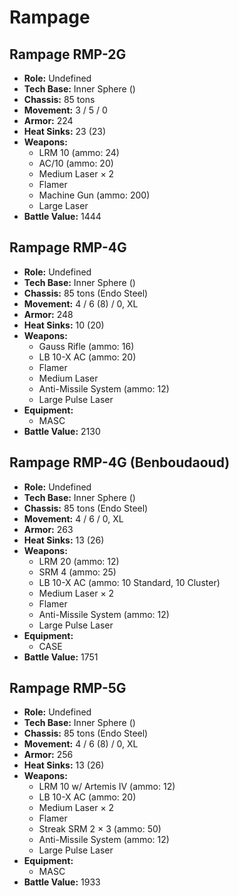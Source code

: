 # Rampage
## Rampage RMP-2G
- **Role:** Undefined
- **Tech Base:** Inner Sphere ()
- **Chassis:** 85 tons
- **Movement:** 3 / 5 / 0
- **Armor:** 224
- **Heat Sinks:** 23 (23)
- **Weapons:**
  - LRM 10 (ammo: 24)
  - AC/10 (ammo: 20)
  - Medium Laser × 2
  - Flamer
  - Machine Gun (ammo: 200)
  - Large Laser
- **Battle Value:** 1444

## Rampage RMP-4G
- **Role:** Undefined
- **Tech Base:** Inner Sphere ()
- **Chassis:** 85 tons (Endo Steel)
- **Movement:** 4 / 6 (8) / 0, XL
- **Armor:** 248
- **Heat Sinks:** 10 (20)
- **Weapons:**
  - Gauss Rifle (ammo: 16)
  - LB 10-X AC (ammo: 20)
  - Flamer
  - Medium Laser
  - Anti-Missile System (ammo: 12)
  - Large Pulse Laser
- **Equipment:**
  - MASC
- **Battle Value:** 2130

## Rampage RMP-4G (Benboudaoud)
- **Role:** Undefined
- **Tech Base:** Inner Sphere ()
- **Chassis:** 85 tons (Endo Steel)
- **Movement:** 4 / 6 / 0, XL
- **Armor:** 263
- **Heat Sinks:** 13 (26)
- **Weapons:**
  - LRM 20 (ammo: 12)
  - SRM 4 (ammo: 25)
  - LB 10-X AC (ammo: 10 Standard, 10 Cluster)
  - Medium Laser × 2
  - Flamer
  - Anti-Missile System (ammo: 12)
  - Large Pulse Laser
- **Equipment:**
  - CASE
- **Battle Value:** 1751

## Rampage RMP-5G
- **Role:** Undefined
- **Tech Base:** Inner Sphere ()
- **Chassis:** 85 tons (Endo Steel)
- **Movement:** 4 / 6 (8) / 0, XL
- **Armor:** 256
- **Heat Sinks:** 13 (26)
- **Weapons:**
  - LRM 10 w/ Artemis IV (ammo: 12)
  - LB 10-X AC (ammo: 20)
  - Medium Laser × 2
  - Flamer
  - Streak SRM 2 × 3 (ammo: 50)
  - Anti-Missile System (ammo: 12)
  - Large Pulse Laser
- **Equipment:**
  - MASC
- **Battle Value:** 1933

